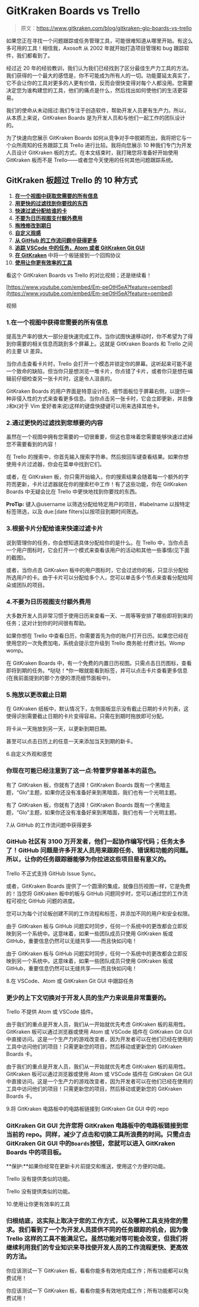 # GitKraken Boards vs Trello

> 原文：<https://www.gitkraken.com/blog/gitkraken-glo-boards-vs-trello>

如果您正在寻找一个问题跟踪或任务管理工具，可能很难知道从哪里开始。有这么多可用的工具！相信我，Axosoft 从 2002 年就开始打造项目管理和 bug 跟踪软件，我们都看到了。

经过近 20 年的经验教训，我们认为我们已经找到了区分最佳生产力工具的方法。我们获得的一个最大的感悟是，你不可能成为所有人的一切。功能蔓延太真实了，它不会让你的工具对更多的人更有价值，反而会很快变得对每个人都没用。您需要决定您为谁构建您的工具，他们的痛点是什么，然后找出如何使他们的生活更容易。

我们的使命从未动摇过:我们专注于创造软件，帮助开发人员更有生产力。所以，从本质上来说，GitKraken Boards 是为开发人员和与他们一起工作的团队设计的。

为了快速向您展示 GitKraken Boards 如何从竞争对手中脱颖而出，我将把它与一个众所周知的任务跟踪工具 Trello 进行比较。我将向您展示 10 种我们专门为开发人员设计 GitKraken 板的方式，在本文结束时，我打赌您将准备好开始使用 GitKraken 板而不是 Trello——或者您今天使用的任何其他问题跟踪系统。

## GitKraken 板超过 Trello 的 10 种方式

1.  **[在一个视图中获取您需要的所有信息](#one-view)**
2.  **[用更快的过滤找到你要找的东西](#search)**
3.  **[快速过滤分配给谁的卡](#filtering)**
4.  **[不要为日历视图支付额外费用](#calendar)**
5.  **[拖拽修改到期日](#due-dates)**
6.  **[自定义观感](#themes)**
7.  **[从 GitHub 的工作流问题中获得更多](#github-issues)**
8.  **[追踪 VSCode 中的任务，Atom 或者 GitKraken Git GUI](#integrations)**
9.  **[在 GitKraken](#repo)** 中将一个板链接到一个回购协议
10.  **[使用让你更有效率的工具](#preference)**

看这个 GitKraken Boards vs Trello 的对比视频；还是继续看！

[https://www.youtube.com/embed/Em-peOtH5eA?feature=oembed](https://www.youtube.com/embed/Em-peOtH5eA?feature=oembed)

视频

### 1.在一个视图中获得您需要的所有信息

提高生产率的很大一部分是快速完成工作。当你试图快速移动时，你不希望为了得到你需要的相关信息而跳到多个屏幕上。这就是 GitKraken Boards 和 Trello 之间的主要 UI 差异。

当你点击查看卡片时，Trello 会打开一个模态并锁定你的屏幕。这听起来可能不是一个致命的缺陷，但当你只是想浏览一堆卡片，你点错了卡片，或者你只是想在编辑前仔细检查另一张卡片时，这是令人沮丧的。

GitKraken Boards 的用户界面是特意设计的，细节面板位于屏幕右侧，以提供一种非侵入性的方式来查看更多信息。当你点击另一张卡时，它会立即更新，并且像`J`和`K`(对于 Vim 爱好者来说)这样的键盘快捷键可以用来选择其他卡。

### 2.通过更快的过滤找到您想要的内容

虽然在一个视图中拥有您需要的一切很重要，但这也意味着您需要能够快速过滤掉您不需要看到的内容！

在 Trello 的搜索中，你首先输入搜索字符串，然后按回车键查看结果。如果你想使用卡片过滤器，你会在菜单中找到它们。

或者，在 GitKraken 板，你只需开始输入，你的搜索结果会随着每一个额外的字符而更新，卡片过滤器就在你的搜索栏中工作！有了这些功能，你在 GitKraken Boards 中无疑会比在 Trello 中更快地找到你要找的东西。

**ProTip:** 键入@username 以筛选分配给特定用户的项目，#labelname 以按特定标签筛选，以及 due:[date filters]以按项目到期时间筛选。

### 3.根据卡片分配给谁来快速过滤卡片

说到管理你的任务，你会想知道具体分配给你的是什么。在 Trello 中，当你点击一个用户图标时，它会打开一个模式来查看该用户的活动和其他一些事情(见下面的截图)。

或者，当你点击 GitKraken 板中的用户图标时，它会过滤你的板，只显示分配给所选用户的卡。由于卡片可以分配给多个人，您可以单击多个节点来查看分配给阿朵或团队的项目。

### 4.不要为日历视图支付额外费用

大多数开发人员非常习惯于使用日历来查看一天、一周等等安排了哪些即将到来的任务；这对计划你的时间很有帮助。

如果你想在 Trello 中查看日历，你需要首先为你的账户打开日历。如果您已经在使用您的一次免费加电，系统会提示您升级到 Trello 商务舱:付费计划。Womp womp。

在 GitKraken Boards 中，有一个免费的内置日历视图。只需点击日历图标，查看即将到期的任务。*哒哒！*你一眼就能看到标签，并可以点击卡片查看更多信息(在我前面提到的那个方便的漂亮细节面板中)。

### 5.拖放以更改截止日期

在 GitKraken 纸板中，默认情况下，左侧面板显示没有截止日期的卡片列表，这使得识别需要截止日期的卡片变得容易。只需在到期时拖放即可分配。

将卡从一天拖放到另一天，以更新到期日期。

甚至可以点击日历上的任意一天来添加当天到期的新卡。

6.自定义外观和感觉

### 你现在可能已经注意到了这一点:特雷罗穿着基本的蓝色。

有了 GitKraken 板，你就有了选择！GitKraken Boards 既有一个黑暗主题，“Glo”主题，如果你还没有准备好来到黑暗面，我们也有一个光明主题。

有了 GitKraken 板，你就有了选择！GitKraken Boards 既有一个黑暗主题，“Glo”主题，如果你还没有准备好来到黑暗面，我们也有一个光明主题。

7.从 GitHub 的工作流问题中获得更多

### GitHub 社区有 3100 万开发者，他们一起协作编写代码；任务太多了！GitHub 问题是许多开发人员用来跟踪任务、错误和功能的问题。所以，让你的任务跟踪器能够为你拉进这些项目是有意义的。

Trello 不正式支持 GitHub Issue Sync。

或者，GitKraken Boards 提供了一个圆滑的集成，就像日历视图一样，它是免费的！当您将 GitKraken 板中的板与 GitHub 问题同步时，您可以通过您的工作流程可视化 GitHub 问题的进度。

您可以为每个讨论板创建不同的工作流程和标签，并添加不同的用户和安全权限。

由于 GitKraken 板与 GitHub 问题实时同步，任何一个系统中的更改都会立即反映到另一个系统中。这意味着，如果一些团队成员只使用 GitKraken 板或 GitHub，重要信息仍然可以无缝共享——而且快如闪电！

由于 GitKraken 板与 GitHub 问题实时同步，任何一个系统中的更改都会立即反映到另一个系统中。这意味着，如果一些团队成员只使用 GitKraken 板或 GitHub，重要信息仍然可以无缝共享——而且快如闪电！

8.在 VSCode、Atom 或 GitKraken Git GUI 中跟踪任务

### 更少的上下文切换对于开发人员的生产力来说是非常重要的。

Trello 不提供 Atom 或 VSCode 插件。

由于我们的重点是开发人员，我们从一开始就优先考虑 GitKraken 板的易用性。GitKraken 板可以通过浏览器或使用 Atom 或 VSCode 插件在 GitKraken Git GUI 中直接访问。这是一个生产力的游戏改变者，因为开发者可以在他们已经在使用的工具中访问他们的项目！只需更新您的项目，然后移动或更新您的 GitKraken Boards 卡。

由于我们的重点是开发人员，我们从一开始就优先考虑 GitKraken 板的易用性。GitKraken 板可以通过浏览器或使用 Atom 或 VSCode 插件在 GitKraken Git GUI 中直接访问。这是一个生产力的游戏改变者，因为开发者可以在他们已经在使用的工具中访问他们的项目！只需更新您的项目，然后移动或更新您的 GitKraken Boards 卡。

9.将 GitKraken 电路板中的电路板链接到 GitKraken Git GUI 中的 repo

### GitKraken Git GUI 允许您将 GitKraken 电路板中的电路板链接到您当前的 repo。同样，减少了点击和切换工具所浪费的时间。只需点击 GitKraken Git GUI 中的`Boards`按钮，您就可以进入 GitKraken Boards 中的项目板。

**保护:**如果你经常在更新卡片前提交和推送，使用这个方便的功能。

Trello 没有提供类似的功能。

Trello 没有提供类似的功能。

10.使用让你更有效率的工具

### 归根结底，这实际上取决于您的工作方式，以及哪种工具支持您的需求。我们看到了一个为开发人员提供不同的任务跟踪的机会，因为像 Trello 这样的工具不能满足它。虽然功能对等可能会改变，但我们将继续利用我们的专业知识来寻找使开发人员的工作流程更快、更高效的方法。

你应该测试一下 GitKraken 板，看看你能多有效地完成工作；所有功能都可以免费试用！

你应该测试一下 GitKraken 板，看看你能多有效地完成工作；所有功能都可以免费试用！